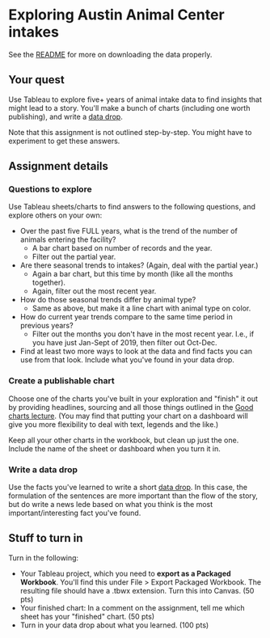 # Exploring Austin Animal Center intakes

See the [README](README.md) for more on downloading the data properly.

## Your quest

Use Tableau to explore five+ years of animal intake data to find insights that might lead to a story. You'll make a bunch of charts (including one worth publishing), and write a [data drop](https://docs.google.com/document/d/1gd5RR5YK43N3uE0o1vBoJfnkSo5S0JJFUCJmFsa75FM/edit#heading=h.k2b1zvdn1534).

Note that this assignment is not outlined step-by-step. You might have to experiment to get these answers.

## Assignment details

### Questions to explore

Use Tableau sheets/charts to find answers to the following questions, and explore others on your own:

- Over the past five FULL years, what is the trend of the number of animals entering the facility?
  - A bar chart based on number of records and the year.
  - Filter out the partial year.
- Are there seasonal trends to intakes? (Again, deal with the partial year.)
  - Again a bar chart, but this time by month (like all the months together).
  - Again, filter out the most recent year.
- How do those seasonal trends differ by animal type?
  - Same as above, but make it a line chart with animal type on color.
- How do current year trends compare to the same time period in previous years?
  - Filter out the months you don't have in the most recent year. I.e., if you have just Jan-Sept of 2019, then filter out Oct-Dec.
- Find at least two more ways to look at the data and find facts you can use from that look. Include what you've found in your data drop.

### Create a publishable chart

Choose one of the charts you've built in your exploration and "finish" it out by providing headlines, sourcing and all those things outlined in the [Good charts lecture](https://drive.google.com/open?id=1EMEIdUqeK94swrm0VvwPPBqzk5zSZqJmKnkckS2KFiw). (You may find that putting your chart on a dashboard will give you more flexibility to deal with text, legends and the like.)

Keep all your other charts in the workbook, but clean up just the one. Include the name of the sheet or dashboard when you turn it in.

### Write a data drop

Use the facts you've learned to write a short [data drop](https://docs.google.com/document/d/1gd5RR5YK43N3uE0o1vBoJfnkSo5S0JJFUCJmFsa75FM/edit#heading=h.k2b1zvdn1534). In this case, the formulation of the sentences are more important than the flow of the story, but do write a news lede based on what you think is the most important/interesting fact you've found.

## Stuff to turn in

Turn in the following:

- Your Tableau project, which you need to **export as a Packaged Workbook**. You'll find this under File > Export Packaged Workbook. The resulting file should have a .tbwx extension. Turn this into Canvas. (50 pts)
- Your finished chart: In a comment on the assignment, tell me which sheet has your "finished" chart. (50 pts)
- Turn in your data drop about what you learned. (100 pts)
